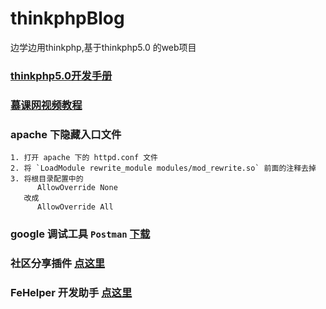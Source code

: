 # thinkphpBlog

边学边用thinkphp,基于thinkphp5.0 的web项目

### [thinkphp5.0开发手册](http://www.kancloud.cn/manual/thinkphp5/118008)
### [慕课网视频教程](http://www.imooc.com/video/14764)

### apache 下隐藏入口文件

```
1. 打开 apache 下的 httpd.conf 文件
2. 将 `LoadModule rewrite_module modules/mod_rewrite.so` 前面的注释去掉
3. 将根目录配置中的
      AllowOverride None
   改成
      AllowOverride All
```

### google 调试工具 `Postman` [下载](http://download.csdn.net/detail/c15959140478/9728559)

### 社区分享插件 [点这里](http://www.jiathis.com/)

### FeHelper 开发助手 [点这里](https://www.baidufe.com/fehelper/endecode.html)